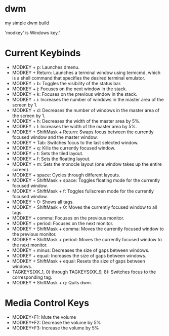# dwm
my simple dwm build

'modkey' is Windows key."


# Current Keybinds
- MODKEY + p: Launches dmenu.
- MODKEY + Return: Launches a terminal window using termcmd, which is a shell command that specifies the desired terminal emulator.
- MODKEY + b: Toggles the visibility of the status bar.
- MODKEY + j: Focuses on the next window in the stack.
- MODKEY + k: Focuses on the previous window in the stack.
- MODKEY + i: Increases the number of windows in the master area of the screen by 1.
- MODKEY + d: Decreases the number of windows in the master area of the screen by 1.
- MODKEY + h: Decreases the width of the master area by 5%.
- MODKEY + l: Increases the width of the master area by 5%.
- MODKEY + ShiftMask + Return: Swaps focus between the currently focused window and the master window.
- MODKEY + Tab: Switches focus to the last selected window.
- MODKEY + q: Kills the currently focused window.
- MODKEY + t: Sets the tiled layout.
- MODKEY + f: Sets the floating layout.
- MODKEY + m: Sets the monocle layout (one window takes up the entire screen).
- MODKEY + space: Cycles through different layouts.
- MODKEY + ShiftMask + space: Toggles floating mode for the currently focused window.
- MODKEY + ShiftMask + f: Toggles fullscreen mode for the currently focused window.
- MODKEY + 0: Shows all tags.
- MODKEY + ShiftMask + 0: Moves the currently focused window to all tags.
- MODKEY + comma: Focuses on the previous monitor.
- MODKEY + period: Focuses on the next monitor.
- MODKEY + ShiftMask + comma: Moves the currently focused window to the previous monitor.
- MODKEY + ShiftMask + period: Moves the currently focused window to the next monitor.
- MODKEY + minus: Decreases the size of gaps between windows.
- MODKEY + equal: Increases the size of gaps between windows.
- MODKEY + ShiftMask + equal: Resets the size of gaps between windows.
- TAGKEYS(XK_1, 0) through TAGKEYS(XK_9, 8): Switches focus to the corresponding tag.
- MODKEY + ShiftMask + q: Quits dwm.


# Media Control Keys
- MODKEY+F1: Mute the volume
- MODKEY+F2: Decrease the volume by 5%
- MODKEY+F3: Increase the volume by 5% 


